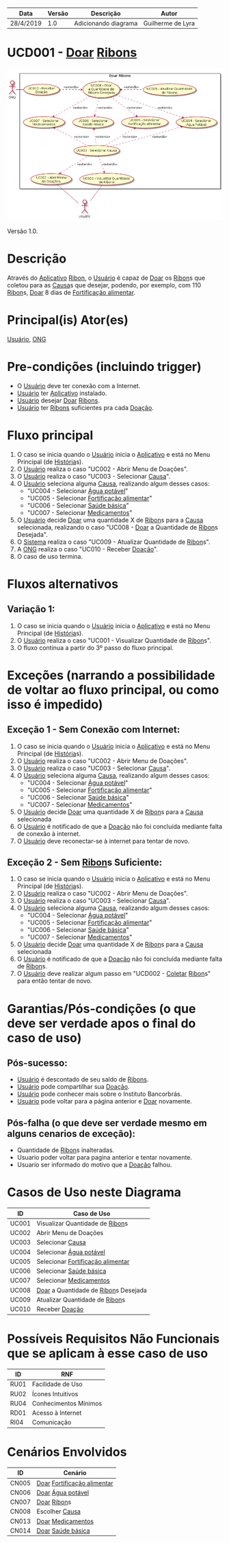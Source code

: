 | Data       | Versão  | Descrição       | Autor            |
| ---------- | ------- | --------------- | ---------------- |
| 28/4/2019 | 1.0 | Adicionando diagrama | Guilherme de Lyra |


# UCD001 - [Doar](https://github.com/requisitos-2019-1/Ribon/blob/master/Modelagem%20de%20Requisitos/Lexicos/Doar.md) [Ribons](https://github.com/requisitos-2019-1/Ribon/blob/master/Modelagem%20de%20Requisitos/Lexicos/Ribon.md)

![diagrama](Doar_Ribons.png)

Versão 1.0.

# Descrição
Através do [Aplicativo](https://github.com/requisitos-2019-1/Ribon/blob/master/Modelagem%20de%20Requisitos/Lexicos/Aplicativo.md) [Ribon](https://github.com/requisitos-2019-1/Ribon/blob/master/Modelagem%20de%20Requisitos/Lexicos/Ribon.md), o [Usuário](https://github.com/requisitos-2019-1/Ribon/blob/master/Modelagem%20de%20Requisitos/Lexicos/Usuário.md) é capaz de [Doar](https://github.com/requisitos-2019-1/Ribon/blob/master/Modelagem%20de%20Requisitos/Lexicos/Doar.md) os [Ribon](https://github.com/requisitos-2019-1/Ribon/blob/master/Modelagem%20de%20Requisitos/Lexicos/Ribon.md)s que coletou para as [Causa](https://github.com/requisitos-2019-1/Ribon/blob/master/Modelagem%20de%20Requisitos/Lexicos/Causa.md)s que desejar, podendo, por exemplo, com 110 [Ribon](https://github.com/requisitos-2019-1/Ribon/blob/master/Modelagem%20de%20Requisitos/Lexicos/Ribon.md)s, [Doar](https://github.com/requisitos-2019-1/Ribon/blob/master/Modelagem%20de%20Requisitos/Lexicos/Doar.md) 8 dias de [Fortificação alimentar](https://github.com/requisitos-2019-1/Ribon/blob/master/Modelagem%20de%20Requisitos/Lexicos/Fortificacao_alimentar.md).

# Principal(is) Ator(es)
[Usuário](https://github.com/requisitos-2019-1/Ribon/blob/master/Modelagem%20de%20Requisitos/Lexicos/Usuário.md), [ONG](https://github.com/requisitos-2019-1/Ribon/blob/master/Modelagem%20de%20Requisitos/Lexicos/Ong.md)

# Pre-condições (incluindo trigger)
- O [Usuário](https://github.com/requisitos-2019-1/Ribon/blob/master/Modelagem%20de%20Requisitos/Lexicos/Usuário.md) deve ter conexão com a Internet.
- [Usuário](https://github.com/requisitos-2019-1/Ribon/blob/master/Modelagem%20de%20Requisitos/Lexicos/Usuário.md) ter [Aplicativo](https://github.com/requisitos-2019-1/Ribon/blob/master/Modelagem%20de%20Requisitos/Lexicos/Aplicativo.md) instalado.
- [Usuário](https://github.com/requisitos-2019-1/Ribon/blob/master/Modelagem%20de%20Requisitos/Lexicos/Usuário.md) desejar [Doar](https://github.com/requisitos-2019-1/Ribon/blob/master/Modelagem%20de%20Requisitos/Lexicos/Doar.md) [Ribons](https://github.com/requisitos-2019-1/Ribon/blob/master/Modelagem%20de%20Requisitos/Lexicos/Ribon.md).
- [Usuário](https://github.com/requisitos-2019-1/Ribon/blob/master/Modelagem%20de%20Requisitos/Lexicos/Usuário.md) ter [Ribons](https://github.com/requisitos-2019-1/Ribon/blob/master/Modelagem%20de%20Requisitos/Lexicos/Ribon.md) suficientes pra cada [Doação](https://github.com/requisitos-2019-1/Ribon/blob/master/Modelagem%20de%20Requisitos/Lexicos/Doação.md).

# Fluxo principal
1. O caso se inicia quando o [Usuário](https://github.com/requisitos-2019-1/Ribon/blob/master/Modelagem%20de%20Requisitos/Lexicos/Usuário.md) inicia o [Aplicativo](https://github.com/requisitos-2019-1/Ribon/blob/master/Modelagem%20de%20Requisitos/Lexicos/Aplicativo.md) e está no Menu Principal (de [História](https://github.com/requisitos-2019-1/Ribon/blob/master/Modelagem%20de%20Requisitos/Lexicos/Historia.md)s).
1. O [Usuário](https://github.com/requisitos-2019-1/Ribon/blob/master/Modelagem%20de%20Requisitos/Lexicos/Usuário.md) realiza o caso "UC002 - Abrir Menu de Doações".
1. O [Usuário](https://github.com/requisitos-2019-1/Ribon/blob/master/Modelagem%20de%20Requisitos/Lexicos/Usuário.md) realiza o caso "UC003 - Selecionar [Causa](https://github.com/requisitos-2019-1/Ribon/blob/master/Modelagem%20de%20Requisitos/Lexicos/Causa.md)".
1. O [Usuário](https://github.com/requisitos-2019-1/Ribon/blob/master/Modelagem%20de%20Requisitos/Lexicos/Usuário.md) seleciona alguma [Causa](https://github.com/requisitos-2019-1/Ribon/blob/master/Modelagem%20de%20Requisitos/Lexicos/Causa.md), realizando algum desses casos:
    - "UC004 - Selecionar [Água potável](https://github.com/requisitos-2019-1/Ribon/blob/master/Modelagem%20de%20Requisitos/Lexicos/Agua_potavel.md)"
    - "UC005 - Selecionar [Fortificação alimentar](https://github.com/requisitos-2019-1/Ribon/blob/master/Modelagem%20de%20Requisitos/Lexicos/Fortificacao_alimentar.md)"
    - "UC006 - Selecionar [Saúde básica](https://github.com/requisitos-2019-1/Ribon/blob/master/Modelagem%20de%20Requisitos/Lexicos/Saude_basica.md)"
    - "UC007 - Selecionar [Medicamentos](https://github.com/requisitos-2019-1/Ribon/blob/master/Modelagem%20de%20Requisitos/Lexicos/Medicamentos.md)"
1. O [Usuário](https://github.com/requisitos-2019-1/Ribon/blob/master/Modelagem%20de%20Requisitos/Lexicos/Usuário.md) decide [Doar](https://github.com/requisitos-2019-1/Ribon/blob/master/Modelagem%20de%20Requisitos/Lexicos/Doar.md) uma quantidade X de [Ribon](https://github.com/requisitos-2019-1/Ribon/blob/master/Modelagem%20de%20Requisitos/Lexicos/Ribon.md)s para a [Causa](https://github.com/requisitos-2019-1/Ribon/blob/master/Modelagem%20de%20Requisitos/Lexicos/Causa.md) selecionada, realizando o caso "UC008 - [Doar](https://github.com/requisitos-2019-1/Ribon/blob/master/Modelagem%20de%20Requisitos/Lexicos/Doar.md) a Quantidade de [Ribon](https://github.com/requisitos-2019-1/Ribon/blob/master/Modelagem%20de%20Requisitos/Lexicos/Ribon.md)s Desejada".
1. O [Sistema](https://github.com/requisitos-2019-1/Ribon/blob/master/Modelagem%20de%20Requisitos/Lexicos/Aplicativo.md) realiza o caso "UC009 - Atualizar Quantidade de [Ribon](https://github.com/requisitos-2019-1/Ribon/blob/master/Modelagem%20de%20Requisitos/Lexicos/Ribon.md)s".
1. A [ONG](https://github.com/requisitos-2019-1/Ribon/blob/master/Modelagem%20de%20Requisitos/Lexicos/Ong.md) realiza o caso "UC010 - Receber [Doação](https://github.com/requisitos-2019-1/Ribon/blob/master/Modelagem%20de%20Requisitos/Lexicos/Doação.md)".
1. O caso de uso termina.

# Fluxos alternativos
## Variação 1:
1. O caso se inicia quando o [Usuário](https://github.com/requisitos-2019-1/Ribon/blob/master/Modelagem%20de%20Requisitos/Lexicos/Usuário.md) inicia o [Aplicativo](https://github.com/requisitos-2019-1/Ribon/blob/master/Modelagem%20de%20Requisitos/Lexicos/Aplicativo.md) e está no Menu Principal (de [História](https://github.com/requisitos-2019-1/Ribon/blob/master/Modelagem%20de%20Requisitos/Lexicos/Historia.md)s).
1. O [Usuário](https://github.com/requisitos-2019-1/Ribon/blob/master/Modelagem%20de%20Requisitos/Lexicos/Usuário.md) realiza o caso "UC001 - Visualizar Quantidade de [Ribon](https://github.com/requisitos-2019-1/Ribon/blob/master/Modelagem%20de%20Requisitos/Lexicos/Ribon.md)s".
1. O fluxo continua a partir do 3º passo do fluxo principal.
    
# Exceções (narrando a possibilidade de voltar ao fluxo principal, ou como isso é impedido)

## Exceção 1 - Sem Conexão com Internet:
1. O caso se inicia quando o [Usuário](https://github.com/requisitos-2019-1/Ribon/blob/master/Modelagem%20de%20Requisitos/Lexicos/Usuário.md) inicia o [Aplicativo](https://github.com/requisitos-2019-1/Ribon/blob/master/Modelagem%20de%20Requisitos/Lexicos/Aplicativo.md) e está no Menu Principal (de [História](https://github.com/requisitos-2019-1/Ribon/blob/master/Modelagem%20de%20Requisitos/Lexicos/Historia.md)s).
1. O [Usuário](https://github.com/requisitos-2019-1/Ribon/blob/master/Modelagem%20de%20Requisitos/Lexicos/Usuário.md) realiza o caso "UC002 - Abrir Menu de Doações".
1. O [Usuário](https://github.com/requisitos-2019-1/Ribon/blob/master/Modelagem%20de%20Requisitos/Lexicos/Usuário.md) realiza o caso "UC003 - Selecionar [Causa](https://github.com/requisitos-2019-1/Ribon/blob/master/Modelagem%20de%20Requisitos/Lexicos/Causa.md)".
1. O [Usuário](https://github.com/requisitos-2019-1/Ribon/blob/master/Modelagem%20de%20Requisitos/Lexicos/Usuário.md) seleciona alguma [Causa](https://github.com/requisitos-2019-1/Ribon/blob/master/Modelagem%20de%20Requisitos/Lexicos/Causa.md), realizando algum desses casos:
    - "UC004 - Selecionar [Água potável](https://github.com/requisitos-2019-1/Ribon/blob/master/Modelagem%20de%20Requisitos/Lexicos/Agua_potavel.md)"
    - "UC005 - Selecionar [Fortificação alimentar](https://github.com/requisitos-2019-1/Ribon/blob/master/Modelagem%20de%20Requisitos/Lexicos/Fortificacao_alimentar.md)"
    - "UC006 - Selecionar [Saúde básica](https://github.com/requisitos-2019-1/Ribon/blob/master/Modelagem%20de%20Requisitos/Lexicos/Saude_basica.md)"
    - "UC007 - Selecionar [Medicamentos](https://github.com/requisitos-2019-1/Ribon/blob/master/Modelagem%20de%20Requisitos/Lexicos/Medicamentos.md)"
1. O [Usuário](https://github.com/requisitos-2019-1/Ribon/blob/master/Modelagem%20de%20Requisitos/Lexicos/Usuário.md) decide [Doar](https://github.com/requisitos-2019-1/Ribon/blob/master/Modelagem%20de%20Requisitos/Lexicos/Doar.md) uma quantidade X de [Ribon](https://github.com/requisitos-2019-1/Ribon/blob/master/Modelagem%20de%20Requisitos/Lexicos/Ribon.md)s para a [Causa](https://github.com/requisitos-2019-1/Ribon/blob/master/Modelagem%20de%20Requisitos/Lexicos/Causa.md) selecionada
1. O [Usuário](https://github.com/requisitos-2019-1/Ribon/blob/master/Modelagem%20de%20Requisitos/Lexicos/Usuário.md) é notificado de que a [Doação](https://github.com/requisitos-2019-1/Ribon/blob/master/Modelagem%20de%20Requisitos/Lexicos/Doação.md) não foi concluída mediante falta de conexão à internet.
1. O [Usuário](https://github.com/requisitos-2019-1/Ribon/blob/master/Modelagem%20de%20Requisitos/Lexicos/Usuário.md) deve reconectar-se à internet para tentar de novo.

## Exceção 2 - Sem [Ribon](https://github.com/requisitos-2019-1/Ribon/blob/master/Modelagem%20de%20Requisitos/Lexicos/Ribon.md)s Suficiente:
1. O caso se inicia quando o [Usuário](https://github.com/requisitos-2019-1/Ribon/blob/master/Modelagem%20de%20Requisitos/Lexicos/Usuário.md) inicia o [Aplicativo](https://github.com/requisitos-2019-1/Ribon/blob/master/Modelagem%20de%20Requisitos/Lexicos/Aplicativo.md) e está no Menu Principal (de [História](https://github.com/requisitos-2019-1/Ribon/blob/master/Modelagem%20de%20Requisitos/Lexicos/Historia.md)s).
1. O [Usuário](https://github.com/requisitos-2019-1/Ribon/blob/master/Modelagem%20de%20Requisitos/Lexicos/Usuário.md) realiza o caso "UC002 - Abrir Menu de Doações".
1. O [Usuário](https://github.com/requisitos-2019-1/Ribon/blob/master/Modelagem%20de%20Requisitos/Lexicos/Usuário.md) realiza o caso "UC003 - Selecionar [Causa](https://github.com/requisitos-2019-1/Ribon/blob/master/Modelagem%20de%20Requisitos/Lexicos/Causa.md)".
1. O [Usuário](https://github.com/requisitos-2019-1/Ribon/blob/master/Modelagem%20de%20Requisitos/Lexicos/Usuário.md) seleciona alguma [Causa](https://github.com/requisitos-2019-1/Ribon/blob/master/Modelagem%20de%20Requisitos/Lexicos/Causa.md), realizando algum desses casos:
    - "UC004 - Selecionar [Água potável](https://github.com/requisitos-2019-1/Ribon/blob/master/Modelagem%20de%20Requisitos/Lexicos/Agua_potavel.md)"
    - "UC005 - Selecionar [Fortificação alimentar](https://github.com/requisitos-2019-1/Ribon/blob/master/Modelagem%20de%20Requisitos/Lexicos/Fortificacao_alimentar.md)"
    - "UC006 - Selecionar [Saúde básica](https://github.com/requisitos-2019-1/Ribon/blob/master/Modelagem%20de%20Requisitos/Lexicos/Saude_basica.md)"
    - "UC007 - Selecionar [Medicamentos](https://github.com/requisitos-2019-1/Ribon/blob/master/Modelagem%20de%20Requisitos/Lexicos/Medicamentos.md)"
1. O [Usuário](https://github.com/requisitos-2019-1/Ribon/blob/master/Modelagem%20de%20Requisitos/Lexicos/Usuário.md) decide [Doar](https://github.com/requisitos-2019-1/Ribon/blob/master/Modelagem%20de%20Requisitos/Lexicos/Doar.md) uma quantidade X de [Ribon](https://github.com/requisitos-2019-1/Ribon/blob/master/Modelagem%20de%20Requisitos/Lexicos/Ribon.md)s para a [Causa](https://github.com/requisitos-2019-1/Ribon/blob/master/Modelagem%20de%20Requisitos/Lexicos/Causa.md) selecionada
1. O [Usuário](https://github.com/requisitos-2019-1/Ribon/blob/master/Modelagem%20de%20Requisitos/Lexicos/Usuário.md) é notificado de que a [Doação](https://github.com/requisitos-2019-1/Ribon/blob/master/Modelagem%20de%20Requisitos/Lexicos/Doação.md) não foi concluída mediante falta de [Ribon](https://github.com/requisitos-2019-1/Ribon/blob/master/Modelagem%20de%20Requisitos/Lexicos/Ribon.md)s.
1. O [Usuário](https://github.com/requisitos-2019-1/Ribon/blob/master/Modelagem%20de%20Requisitos/Lexicos/Usuário.md) deve realizar algum passo em "UCD002 - [Coletar](https://github.com/requisitos-2019-1/Ribon/blob/master/Modelagem%20de%20Requisitos/Lexicos/Coletar.md) [Ribon](https://github.com/requisitos-2019-1/Ribon/blob/master/Modelagem%20de%20Requisitos/Lexicos/Ribon.md)s" para então tentar de novo.

# Garantias/Pós-condições (o que deve ser verdade apos o final do caso de uso)
## Pós-sucesso:
- [Usuário](https://github.com/requisitos-2019-1/Ribon/blob/master/Modelagem%20de%20Requisitos/Lexicos/Usuário.md) é descontado de seu saldo de [Ribons](https://github.com/requisitos-2019-1/Ribon/blob/master/Modelagem%20de%20Requisitos/Lexicos/Ribon.md).
- [Usuário](https://github.com/requisitos-2019-1/Ribon/blob/master/Modelagem%20de%20Requisitos/Lexicos/Usuário.md) pode compartilhar sua [Doação](https://github.com/requisitos-2019-1/Ribon/blob/master/Modelagem%20de%20Requisitos/Lexicos/Doação.md).
- [Usuário](https://github.com/requisitos-2019-1/Ribon/blob/master/Modelagem%20de%20Requisitos/Lexicos/Usuário.md) pode conhecer mais sobre o Instituto Bancorbrás.
- [Usuário](https://github.com/requisitos-2019-1/Ribon/blob/master/Modelagem%20de%20Requisitos/Lexicos/Usuário.md) pode voltar para a página anterior e [Doar](https://github.com/requisitos-2019-1/Ribon/blob/master/Modelagem%20de%20Requisitos/Lexicos/Doar.md) novamente.
## Pós-falha (o que deve ser verdade mesmo em alguns cenarios de exceção):
- Quantidade de [Ribon](https://github.com/requisitos-2019-1/Ribon/blob/master/Modelagem%20de%20Requisitos/Lexicos/Ribon.md)s inalteradas.
- Usuario poder voltar para pagina anterior e tentar novamente.
- Usuario ser informado do motivo que a [Doação](https://github.com/requisitos-2019-1/Ribon/blob/master/Modelagem%20de%20Requisitos/Lexicos/Doação.md) falhou.

# Casos de Uso neste Diagrama
| ID  | Caso de Uso |
| ---------- | ------- |
| UC001 | Visualizar Quantidade de [Ribon](https://github.com/requisitos-2019-1/Ribon/blob/master/Modelagem%20de%20Requisitos/Lexicos/Ribon.md)s |
| UC002 | Abrir Menu de Doações |
| UC003 | Selecionar [Causa](https://github.com/requisitos-2019-1/Ribon/blob/master/Modelagem%20de%20Requisitos/Lexicos/Causa.md) |
| UC004 | Selecionar [Água potável](https://github.com/requisitos-2019-1/Ribon/blob/master/Modelagem%20de%20Requisitos/Lexicos/Agua_potavel.md) |
| UC005 | Selecionar [Fortificação alimentar](https://github.com/requisitos-2019-1/Ribon/blob/master/Modelagem%20de%20Requisitos/Lexicos/Fortificacao_alimentar.md) |
| UC006 | Selecionar [Saúde básica](https://github.com/requisitos-2019-1/Ribon/blob/master/Modelagem%20de%20Requisitos/Lexicos/Saude_basica.md) |
| UC007 | Selecionar [Medicamentos](https://github.com/requisitos-2019-1/Ribon/blob/master/Modelagem%20de%20Requisitos/Lexicos/Medicamentos.md) |
| UC008 | [Doar](https://github.com/requisitos-2019-1/Ribon/blob/master/Modelagem%20de%20Requisitos/Lexicos/Doar.md) a Quantidade de [Ribon](https://github.com/requisitos-2019-1/Ribon/blob/master/Modelagem%20de%20Requisitos/Lexicos/Ribon.md)s Desejada |
| UC009 | Atualizar Quantidade de [Ribon](https://github.com/requisitos-2019-1/Ribon/blob/master/Modelagem%20de%20Requisitos/Lexicos/Ribon.md)s |
| UC010 | Receber [Doação](https://github.com/requisitos-2019-1/Ribon/blob/master/Modelagem%20de%20Requisitos/Lexicos/Doação.md) |

# Possíveis Requisitos Não Funcionais que se aplicam à esse caso de uso
| ID  | RNF |
| ---------- | ------- |
| RU01 | Facilidade de Uso |
| RU02 | Ícones Intuitivos |
| RU04 | Conhecimentos Mínimos |
| RD01 | Acesso à Internet |
| RI04 | Comunicação |

# Cenários Envolvidos
| ID  | Cenário |
| ---------- | ------- |
| CN005 | [Doar](https://github.com/requisitos-2019-1/Ribon/blob/master/Modelagem%20de%20Requisitos/Lexicos/Doar.md) [Fortificação alimentar](https://github.com/requisitos-2019-1/Ribon/blob/master/Modelagem%20de%20Requisitos/Lexicos/Fortificacao_alimentar.md) |
| CN006 | [Doar](https://github.com/requisitos-2019-1/Ribon/blob/master/Modelagem%20de%20Requisitos/Lexicos/Doar.md) [Água potável](https://github.com/requisitos-2019-1/Ribon/blob/master/Modelagem%20de%20Requisitos/Lexicos/Agua_potavel.md) |
| CN007 | [Doar](https://github.com/requisitos-2019-1/Ribon/blob/master/Modelagem%20de%20Requisitos/Lexicos/Doar.md) [Ribon](https://github.com/requisitos-2019-1/Ribon/blob/master/Modelagem%20de%20Requisitos/Lexicos/Ribon.md)s |
| CN008 | Escolher [Causa](https://github.com/requisitos-2019-1/Ribon/blob/master/Modelagem%20de%20Requisitos/Lexicos/Causa.md) |
| CN013 | [Doar](https://github.com/requisitos-2019-1/Ribon/blob/master/Modelagem%20de%20Requisitos/Lexicos/Doar.md) [Medicamentos](https://github.com/requisitos-2019-1/Ribon/blob/master/Modelagem%20de%20Requisitos/Lexicos/Medicamentos.md) |
| CN014 | [Doar](https://github.com/requisitos-2019-1/Ribon/blob/master/Modelagem%20de%20Requisitos/Lexicos/Doar.md) [Saúde básica](https://github.com/requisitos-2019-1/Ribon/blob/master/Modelagem%20de%20Requisitos/Lexicos/Saude_basica.md) |
